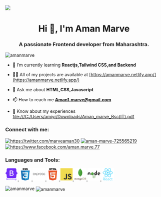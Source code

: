 <img src="https://github.com/AmanMarve/AmanMarve/blob/main/Banner.png">
<h1 align="center">Hi 👋, I'm Aman Marve</h1>
<h3 align="center">A passionate Frontend developer from Maharashtra.</h3>

<p align="left"> <img src="https://komarev.com/ghpvc/?username=amanmarve&label=Profile%20views&color=0e75b6&style=flat" alt="amanmarve" /> </p>

- 🌱 I’m currently learning **Reactjs,Tailwind CSS,and Backend**

- 👨‍💻 All of my projects are available at [https://amanmarve.netlify.app/](https://amanmarve.netlify.app/)

- 💬 Ask me about **HTML,CSS,Javascript**

- 📫 How to reach me **Aman1.marve@gmail.com**

- 📄 Know about my experiences [file:///C:/Users/amiyr/Downloads/Aman_marve_Bsc(IT).pdf](file:///C:/Users/amiyr/Downloads/Aman_marve_Bsc(IT).pdf)

<h3 align="left">Connect with me:</h3>
<p align="left">
<a href="https://twitter.com/https://twitter.com/marveaman30" target="blank"><img align="center" src="https://raw.githubusercontent.com/rahuldkjain/github-profile-readme-generator/master/src/images/icons/Social/twitter.svg" alt="https://twitter.com/marveaman30" height="30" width="40" /></a>
<a href="https://linkedin.com/in/aman-marve-725565219" target="blank"><img align="center" src="https://raw.githubusercontent.com/rahuldkjain/github-profile-readme-generator/master/src/images/icons/Social/linked-in-alt.svg" alt="aman-marve-725565219" height="30" width="40" /></a>
<a href="https://fb.com/https://www.facebook.com/aman.marve.77" target="blank"><img align="center" src="https://raw.githubusercontent.com/rahuldkjain/github-profile-readme-generator/master/src/images/icons/Social/facebook.svg" alt="https://www.facebook.com/aman.marve.77" height="30" width="40" /></a>
</p>

<h3 align="left">Languages and Tools:</h3>
<p align="left"> <a href="https://getbootstrap.com" target="_blank" rel="noreferrer"> <img src="https://raw.githubusercontent.com/devicons/devicon/master/icons/bootstrap/bootstrap-plain-wordmark.svg" alt="bootstrap" width="40" height="40"/> </a> <a href="https://www.w3schools.com/css/" target="_blank" rel="noreferrer"> <img src="https://raw.githubusercontent.com/devicons/devicon/master/icons/css3/css3-original-wordmark.svg" alt="css3" width="40" height="40"/> </a> <a href="https://expressjs.com" target="_blank" rel="noreferrer"> <img src="https://raw.githubusercontent.com/devicons/devicon/master/icons/express/express-original-wordmark.svg" alt="express" width="40" height="40"/> </a> <a href="https://www.w3.org/html/" target="_blank" rel="noreferrer"> <img src="https://raw.githubusercontent.com/devicons/devicon/master/icons/html5/html5-original-wordmark.svg" alt="html5" width="40" height="40"/> </a> <a href="https://developer.mozilla.org/en-US/docs/Web/JavaScript" target="_blank" rel="noreferrer"> <img src="https://raw.githubusercontent.com/devicons/devicon/master/icons/javascript/javascript-original.svg" alt="javascript" width="40" height="40"/> </a> <a href="https://www.mongodb.com/" target="_blank" rel="noreferrer"> <img src="https://raw.githubusercontent.com/devicons/devicon/master/icons/mongodb/mongodb-original-wordmark.svg" alt="mongodb" width="40" height="40"/> </a> <a href="https://nodejs.org" target="_blank" rel="noreferrer"> <img src="https://raw.githubusercontent.com/devicons/devicon/master/icons/nodejs/nodejs-original-wordmark.svg" alt="nodejs" width="40" height="40"/> </a> <a href="https://reactjs.org/" target="_blank" rel="noreferrer"> <img src="https://raw.githubusercontent.com/devicons/devicon/master/icons/react/react-original-wordmark.svg" alt="react" width="40" height="40"/> </a> </p>

<p><img align="left" src="https://github-readme-stats.vercel.app/api/top-langs?username=amanmarve&show_icons=true&locale=en&layout=compact" alt="amanmarve" /></p>

<p>&nbsp;<img align="center" src="https://github-readme-stats.vercel.app/api?username=amanmarve&show_icons=true&locale=en" alt="amanmarve" /></p>
